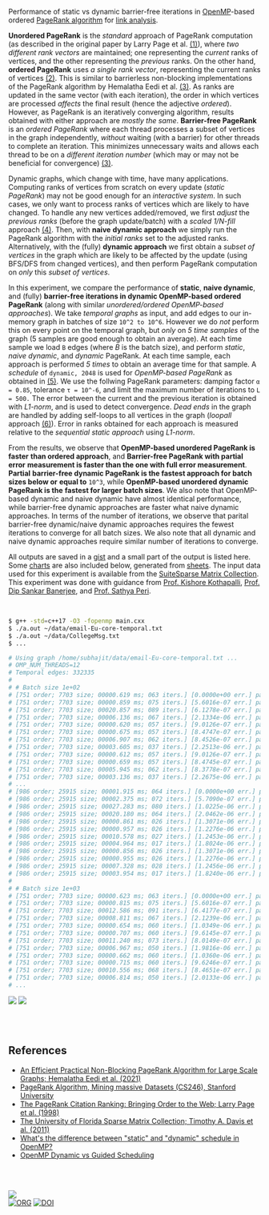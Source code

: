 Performance of static vs dynamic barrier-free iterations in [OpenMP]-based
ordered [PageRank algorithm] for [link analysis].

**Unordered PageRank** is the *standard* approach of PageRank computation (as
described in the original paper by Larry Page et al. [(1)]), where *two*
*different rank vectors* are maintained; one representing the *current* ranks of
vertices, and the other representing the *previous* ranks. On the other hand,
**ordered PageRank** uses *a single rank vector*, representing the current ranks
of vertices [(2)]. This is similar to barrierless non-blocking implementations
of the PageRank algorithm by Hemalatha Eedi et al. [(3)]. As ranks are updated
in the same vector (with each iteration), the order in which vertices are
processed *affects* the final result (hence the adjective *ordered*). However,
as PageRank is an iteratively converging algorithm, results obtained with either
approach are *mostly the same*. **Barrier-free PageRank** is an *ordered*
*PageRank* where each thread processes a subset of vertices in the graph
independently, *without* waiting (with a barrier) for other threads to complete an
iteration. This minimizes unnecessary waits and allows each thread to be on a
*different iteration number* (which may or may not be beneficial for convergence)
[(3)].

Dynamic graphs, which change with time, have many applications. Computing ranks
of vertices from scratch on every update (*static PageRank*) may not be good
enough for an *interactive system*. In such cases, we only want to process ranks
of vertices which are likely to have changed. To handle any new vertices
added/removed, we first *adjust* the *previous ranks* (before the graph
update/batch) with a *scaled 1/N-fill* approach [(4)]. Then, with **naive**
**dynamic approach** we simply run the PageRank algorithm with the *initial ranks*
set to the adjusted ranks. Alternatively, with the (fully) **dynamic approach**
we first obtain a *subset of vertices* in the graph which are likely to be
affected by the update (using BFS/DFS from changed vertices), and then perform
PageRank computation on *only* this *subset of vertices*.

In this experiment, we compare the performance of **static**, **naive dynamic**,
and (fully) **barrier-free iterations in dynamic OpenMP-based ordered PageRank**
(along with similar *unordered/ordered OpenMP-based approaches*). We take
*temporal graphs* as input, and add edges to our in-memory graph in batches of
size `10^2 to 10^6`. However we do *not* perform this on every point on the
temporal graph, but *only* on *5 time samples* of the graph (5 samples are good
enough to obtain an average). At each time sample we load `B` edges (where *B*
is the batch size), and perform *static*, *naive dynamic*, and *dynamic*
PageRank. At each time sample, each approach is performed *5* *times* to obtain
an average time for that sample.  A *schedule* of `dynamic, 2048` is used for
*OpenMP-based PageRank* as obtained in [(5)]. We use the follwing PageRank
parameters: damping factor `α = 0.85`, tolerance `τ = 10^-6`, and limit the
maximum number of iterations to `L = 500.` The error between the current and the
previous iteration is obtained with *L1-norm*, and is used to detect
convergence. *Dead ends* in the graph are handled by adding self-loops to all
vertices in the graph (*loopall* approach [(6)]). Error in ranks obtained for
each approach is measured relative to the *sequential static approach* using
*L1-norm*.

From the results, we observe that **OpenMP-based unordered PageRank is faster**
**than ordered approach**, and **Barrier-free PageRank with partial error**
**measurement is faster than the one with full error measurement**. **Partial**
**barrier-free dynamic PageRank is the fastest approach for batch sizes below or**
**equal to** `10^3`, while **OpenMP-based unordered dynamic PageRank is the**
**fastest for larger batch sizes**. We also note that OpenMP-based dynamic and
naive dynamic have almost identical performance, while barrier-free dynamic
approaches are faster what naive dynamic approaches. In terms of the number of
iterations, we observe that parital barrier-free dynamic/naive dynamic
approaches requires the fewest iterations to converge for all batch sizes. We
also note that all dynamic and naive dynamic approaches require similar number
of iterations to converge.

All outputs are saved in a [gist] and a small part of the output is listed here.
Some [charts] are also included below, generated from [sheets]. The input data
used for this experiment is available from the [SuiteSparse Matrix Collection].
This experiment was done with guidance from [Prof. Kishore Kothapalli],
[Prof. Dip Sankar Banerjee], and [Prof. Sathya Peri].

<br>

```bash
$ g++ -std=c++17 -O3 -fopenmp main.cxx
$ ./a.out ~/data/email-Eu-core-temporal.txt
$ ./a.out ~/data/CollegeMsg.txt
$ ...

# Using graph /home/subhajit/data/email-Eu-core-temporal.txt ...
# OMP_NUM_THREADS=12
# Temporal edges: 332335
#
# # Batch size 1e+02
# [751 order; 7703 size; 00000.619 ms; 063 iters.] [0.0000e+00 err.] pagerankOmpUnorderedStatic
# [751 order; 7703 size; 00000.859 ms; 075 iters.] [5.6016e-07 err.] pagerankOmpOrderedStatic
# [751 order; 7703 size; 00020.857 ms; 089 iters.] [6.1278e-07 err.] pagerankBarrierfreeFullOmpStatic
# [751 order; 7703 size; 00006.136 ms; 067 iters.] [2.1334e-06 err.] pagerankBarrierfreePartOmpStatic
# [751 order; 7703 size; 00000.620 ms; 057 iters.] [9.0126e-07 err.] pagerankOmpUnorderedNaiveDynamic
# [751 order; 7703 size; 00000.675 ms; 057 iters.] [8.4747e-07 err.] pagerankOmpOrderedNaiveDynamic
# [751 order; 7703 size; 00006.907 ms; 062 iters.] [8.4526e-07 err.] pagerankBarrierfreeFullOmpNaiveDynamic
# [751 order; 7703 size; 00003.605 ms; 037 iters.] [2.2513e-06 err.] pagerankBarrierfreePartOmpNaiveDynamic
# [751 order; 7703 size; 00000.612 ms; 057 iters.] [9.0126e-07 err.] pagerankOmpUnorderedDynamic
# [751 order; 7703 size; 00000.659 ms; 057 iters.] [8.4745e-07 err.] pagerankOmpOrderedDynamic
# [751 order; 7703 size; 00005.945 ms; 062 iters.] [8.3778e-07 err.] pagerankBarrierfreeFullOmpDynamic
# [751 order; 7703 size; 00003.136 ms; 037 iters.] [2.2675e-06 err.] pagerankBarrierfreePartOmpDynamic
# ...
# [986 order; 25915 size; 00001.915 ms; 064 iters.] [0.0000e+00 err.] pagerankOmpUnorderedStatic
# [986 order; 25915 size; 00002.375 ms; 072 iters.] [5.7090e-07 err.] pagerankOmpOrderedStatic
# [986 order; 25915 size; 00027.283 ms; 080 iters.] [1.0225e-06 err.] pagerankBarrierfreeFullOmpStatic
# [986 order; 25915 size; 00020.180 ms; 064 iters.] [2.0462e-06 err.] pagerankBarrierfreePartOmpStatic
# [986 order; 25915 size; 00000.861 ms; 026 iters.] [1.3071e-06 err.] pagerankOmpUnorderedNaiveDynamic
# [986 order; 25915 size; 00000.957 ms; 026 iters.] [1.2276e-06 err.] pagerankOmpOrderedNaiveDynamic
# [986 order; 25915 size; 00010.578 ms; 027 iters.] [1.2453e-06 err.] pagerankBarrierfreeFullOmpNaiveDynamic
# [986 order; 25915 size; 00004.964 ms; 017 iters.] [1.8024e-06 err.] pagerankBarrierfreePartOmpNaiveDynamic
# [986 order; 25915 size; 00000.856 ms; 026 iters.] [1.3071e-06 err.] pagerankOmpUnorderedDynamic
# [986 order; 25915 size; 00000.955 ms; 026 iters.] [1.2276e-06 err.] pagerankOmpOrderedDynamic
# [986 order; 25915 size; 00007.328 ms; 028 iters.] [1.2456e-06 err.] pagerankBarrierfreeFullOmpDynamic
# [986 order; 25915 size; 00003.954 ms; 017 iters.] [1.8240e-06 err.] pagerankBarrierfreePartOmpDynamic
#
# # Batch size 1e+03
# [751 order; 7703 size; 00000.623 ms; 063 iters.] [0.0000e+00 err.] pagerankOmpUnorderedStatic
# [751 order; 7703 size; 00000.815 ms; 075 iters.] [5.6016e-07 err.] pagerankOmpOrderedStatic
# [751 order; 7703 size; 00012.586 ms; 091 iters.] [6.4177e-07 err.] pagerankBarrierfreeFullOmpStatic
# [751 order; 7703 size; 00008.811 ms; 067 iters.] [2.1239e-06 err.] pagerankBarrierfreePartOmpStatic
# [751 order; 7703 size; 00000.654 ms; 060 iters.] [1.0349e-06 err.] pagerankOmpUnorderedNaiveDynamic
# [751 order; 7703 size; 00000.707 ms; 060 iters.] [9.6145e-07 err.] pagerankOmpOrderedNaiveDynamic
# [751 order; 7703 size; 00011.240 ms; 073 iters.] [8.0149e-07 err.] pagerankBarrierfreeFullOmpNaiveDynamic
# [751 order; 7703 size; 00006.967 ms; 050 iters.] [1.9816e-06 err.] pagerankBarrierfreePartOmpNaiveDynamic
# [751 order; 7703 size; 00000.662 ms; 060 iters.] [1.0360e-06 err.] pagerankOmpUnorderedDynamic
# [751 order; 7703 size; 00000.715 ms; 060 iters.] [9.6246e-07 err.] pagerankOmpOrderedDynamic
# [751 order; 7703 size; 00010.556 ms; 068 iters.] [8.4651e-07 err.] pagerankBarrierfreeFullOmpDynamic
# [751 order; 7703 size; 00006.814 ms; 050 iters.] [2.0133e-06 err.] pagerankBarrierfreePartOmpDynamic
# ...
```

[![](https://i.imgur.com/wrcIxBc.png)][sheetp]
[![](https://i.imgur.com/Uz6lMb8.png)][sheetp]

<br>
<br>


## References

- [An Efficient Practical Non-Blocking PageRank Algorithm for Large Scale Graphs; Hemalatha Eedi et al. (2021)](https://ieeexplore.ieee.org/document/9407114)
- [PageRank Algorithm, Mining massive Datasets (CS246), Stanford University](https://www.youtube.com/watch?v=ke9g8hB0MEo)
- [The PageRank Citation Ranking: Bringing Order to the Web; Larry Page et al. (1998)](https://citeseerx.ist.psu.edu/viewdoc/summary?doi=10.1.1.38.5427)
- [The University of Florida Sparse Matrix Collection; Timothy A. Davis et al. (2011)](https://doi.org/10.1145/2049662.2049663)
- [What's the difference between "static" and "dynamic" schedule in OpenMP?](https://stackoverflow.com/a/10852852/1413259)
- [OpenMP Dynamic vs Guided Scheduling](https://stackoverflow.com/a/43047074/1413259)

<br>
<br>


[![](https://i.imgur.com/7Cuj7c9.jpg)](https://www.youtube.com/watch?v=OP-uxSvHUn8)<br>
[![ORG](https://img.shields.io/badge/org-puzzlef-green?logo=Org)](https://puzzlef.github.io)
[![DOI](https://zenodo.org/badge/532937318.svg)](https://zenodo.org/badge/latestdoi/532937318)


[(1)]: https://citeseerx.ist.psu.edu/viewdoc/summary?doi=10.1.1.38.5427
[(2)]: https://github.com/puzzlef/pagerank-ordered-vs-unordered
[(3)]: https://ieeexplore.ieee.org/document/9407114
[(4)]: https://gist.github.com/wolfram77/eb7a3b2e44e3c2069e046389b45ead03
[(5)]: https://github.com/puzzlef/pagerank-openmp-adjust-schedule
[(6)]: https://gist.github.com/wolfram77/94c38b9cfbf0c855e5f42fa24a8602fc
[Prof. Dip Sankar Banerjee]: https://sites.google.com/site/dipsankarban/
[Prof. Kishore Kothapalli]: https://faculty.iiit.ac.in/~kkishore/
[Prof. Sathya Peri]: https://people.iith.ac.in/sathya_p/
[SuiteSparse Matrix Collection]: https://sparse.tamu.edu
[OpenMP]: https://en.wikipedia.org/wiki/OpenMP
[PageRank algorithm]: https://en.wikipedia.org/wiki/PageRank
[link analysis]: https://en.wikipedia.org/wiki/Network_theory#Link_analysis
[gist]: https://gist.github.com/wolfram77/7630b0484e14e9776d7d9fc68ed1db75
[charts]: https://imgur.com/a/7lnBmO9
[sheets]: https://docs.google.com/spreadsheets/d/1ETJfHz6i_zX7kdNTs6wCrr_qMzeduejr0ZQY8HPZ04c/edit?usp=sharing
[sheetp]: https://docs.google.com/spreadsheets/d/e/2PACX-1vQzhScoS8sxyx8uFXzIVO7qtt2cn2Vsb_yZg9ihpFcJQFxWS_Z1HBlgCR1snF18iuDYok3K5Pndx1Ct/pubhtml
